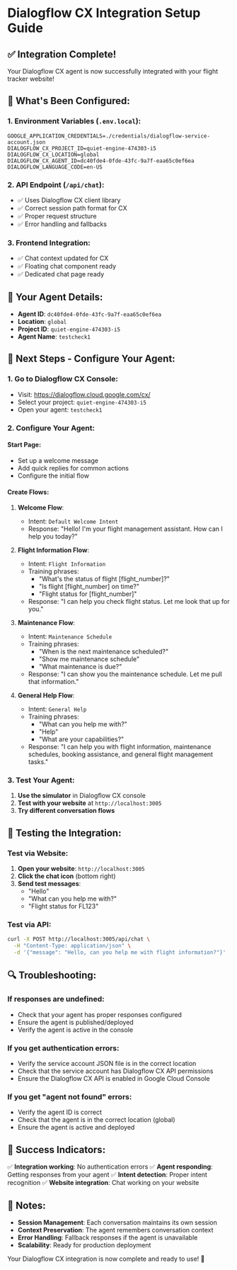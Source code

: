 # Dialogflow CX Integration Setup Guide

## ✅ Integration Complete!

Your Dialogflow CX agent is now successfully integrated with your flight tracker website!

## 🔧 What's Been Configured:

### 1. **Environment Variables** (`.env.local`):
```env
GOOGLE_APPLICATION_CREDENTIALS=./credentials/dialogflow-service-account.json
DIALOGFLOW_CX_PROJECT_ID=quiet-engine-474303-i5
DIALOGFLOW_CX_LOCATION=global
DIALOGFLOW_CX_AGENT_ID=dc40fde4-0fde-43fc-9a7f-eaa65c0ef6ea
DIALOGFLOW_LANGUAGE_CODE=en-US
```

### 2. **API Endpoint** (`/api/chat`):
- ✅ Uses Dialogflow CX client library
- ✅ Correct session path format for CX
- ✅ Proper request structure
- ✅ Error handling and fallbacks

### 3. **Frontend Integration**:
- ✅ Chat context updated for CX
- ✅ Floating chat component ready
- ✅ Dedicated chat page ready

## 🎯 **Your Agent Details:**
- **Agent ID**: `dc40fde4-0fde-43fc-9a7f-eaa65c0ef6ea`
- **Location**: `global`
- **Project ID**: `quiet-engine-474303-i5`
- **Agent Name**: `testcheck1`

## 🚀 **Next Steps - Configure Your Agent:**

### 1. **Go to Dialogflow CX Console**:
- Visit: https://dialogflow.cloud.google.com/cx/
- Select your project: `quiet-engine-474303-i5`
- Open your agent: `testcheck1`

### 2. **Configure Your Agent**:

#### **Start Page**:
- Set up a welcome message
- Add quick replies for common actions
- Configure the initial flow

#### **Create Flows**:
1. **Welcome Flow**:
   - Intent: `Default Welcome Intent`
   - Response: "Hello! I'm your flight management assistant. How can I help you today?"

2. **Flight Information Flow**:
   - Intent: `Flight Information`
   - Training phrases:
     - "What's the status of flight [flight_number]?"
     - "Is flight [flight_number] on time?"
     - "Flight status for [flight_number]"
   - Response: "I can help you check flight status. Let me look that up for you."

3. **Maintenance Flow**:
   - Intent: `Maintenance Schedule`
   - Training phrases:
     - "When is the next maintenance scheduled?"
     - "Show me maintenance schedule"
     - "What maintenance is due?"
   - Response: "I can show you the maintenance schedule. Let me pull that information."

4. **General Help Flow**:
   - Intent: `General Help`
   - Training phrases:
     - "What can you help me with?"
     - "Help"
     - "What are your capabilities?"
   - Response: "I can help you with flight information, maintenance schedules, booking assistance, and general flight management tasks."

### 3. **Test Your Agent**:
1. **Use the simulator** in Dialogflow CX console
2. **Test with your website** at `http://localhost:3005`
3. **Try different conversation flows**

## 🧪 **Testing the Integration:**

### **Test via Website**:
1. **Open your website**: `http://localhost:3005`
2. **Click the chat icon** (bottom right)
3. **Send test messages**:
   - "Hello"
   - "What can you help me with?"
   - "Flight status for FL123"

### **Test via API**:
```bash
curl -X POST http://localhost:3005/api/chat \
  -H "Content-Type: application/json" \
  -d '{"message": "Hello, can you help me with flight information?"}'
```

## 🔍 **Troubleshooting:**

### **If responses are undefined**:
- Check that your agent has proper responses configured
- Ensure the agent is published/deployed
- Verify the agent is active in the console

### **If you get authentication errors**:
- Verify the service account JSON file is in the correct location
- Check that the service account has Dialogflow CX API permissions
- Ensure the Dialogflow CX API is enabled in Google Cloud Console

### **If you get "agent not found" errors**:
- Verify the agent ID is correct
- Check that the agent is in the correct location (global)
- Ensure the agent is active and deployed

## 🎉 **Success Indicators:**

✅ **Integration working**: No authentication errors
✅ **Agent responding**: Getting responses from your agent
✅ **Intent detection**: Proper intent recognition
✅ **Website integration**: Chat working on your website

## 📝 **Notes:**

- **Session Management**: Each conversation maintains its own session
- **Context Preservation**: The agent remembers conversation context
- **Error Handling**: Fallback responses if the agent is unavailable
- **Scalability**: Ready for production deployment

Your Dialogflow CX integration is now complete and ready to use! 🚀



